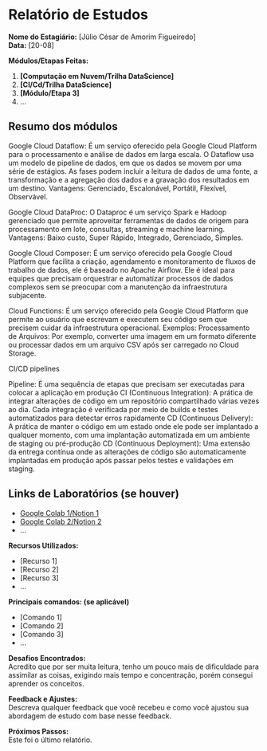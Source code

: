 # Relatório de Estudos

**Nome do Estagiário:** [Júlio César de Amorim Figueiredo]  
**Data:** [20-08]

**Módulos/Etapas Feitas:**  
1. **[Computação em Nuvem/Trilha DataScience]**
2. **[CI/Cd/Trilha DataScience]**
3. **[Módulo/Etapa 3]** 
4. ...

## Resumo dos módulos 

Google Cloud Dataflow:
É um serviço oferecido pela Google Cloud Platform para o processamento e análise de dados em larga escala.
O Dataflow usa um modelo de pipeline de dados, em que os dados se movem por uma série de estágios. As fases podem incluir a leitura de dados de uma fonte, a transformação e a agregação dos dados e a gravação dos resultados em um destino.
Vantagens: Gerenciado, Escalonável, Portátil, Flexível, Observável.

Google Cloud DataProc:
O Dataproc é um serviço Spark e Hadoop gerenciado que permite aproveitar ferramentas de dados de origem para processamento em lote, consultas, streaming e machine learning.
Vantagens: Baixo custo, Super Rápido, Integrado, Gerenciado, Simples. 

Google Cloud Composer:
É um serviço oferecido pela Google Cloud Platform que facilita a criação, agendamento e monitoramento de fluxos de trabalho de dados, ele é baseado no Apache Airflow.
Ele é ideal para equipes que precisam orquestrar e automatizar processos de dados complexos sem se preocupar com a manutenção da infraestrutura subjacente.

Cloud Functions:
É um serviço oferecido pela Google Cloud Platform que permite ao usuário que escrevam e executem seu código sem que precisem cuidar da infraestrutura operacional. Exemplos: Processamento de Arquivos: Por exemplo, converter uma imagem em um formato diferente ou processar dados em um arquivo CSV após ser carregado no Cloud Storage.

CI/CD pipelines

Pipeline: É uma sequência de etapas que precisam ser executadas para colocar a aplicação em produção
CI (Continuous Integration): A prática de integrar alterações de código em um repositório compartilhado várias vezes ao dia. Cada integração é verificada por meio de builds e testes automatizados para detectar erros rapidamente
CD (Continuous Delivery): A prática de manter o código em um estado onde ele pode ser implantado a qualquer momento, com uma implantação automatizada em um ambiente de staging ou pré-produção
CD (Continuous Deployment): Uma extensão da entrega contínua onde as alterações de código são automaticamente implantadas em produção após passar pelos testes e validações em staging.

## Links de Laboratórios (se houver)

- [Google Colab 1/Notion 1](URL_do_Lab_1)
- [Google Colab 2/Notion 2](URL_do_Lab_2)
- ...

**Recursos Utilizados:**  
- [Recurso 1]
- [Recurso 2]
- [Recurso 3]
- ...

**Principais comandos: (se aplicável)**  
- [Comando 1]
- [Comando 2]
- [Comando 3]
- ...

**Desafios Encontrados:**  
Acredito que por ser muita leitura, tenho um pouco mais de dificuldade para assimilar as coisas, exigindo mais tempo e concentração, porém consegui aprender os conceitos.

**Feedback e Ajustes:**  
Descreva qualquer feedback que você recebeu e como você ajustou sua abordagem de estudo com base nesse feedback.

**Próximos Passos:**  
Este foi o último relatório.
